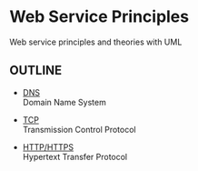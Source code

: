 Web Service Principles
======================

Web service principles and theories with UML

OUTLINE
-------

- [DNS](dns)  
  Domain Name System

- [TCP](tcp)  
  Transmission Control Protocol 
  
- [HTTP/HTTPS](http)  
  Hypertext Transfer Protocol

